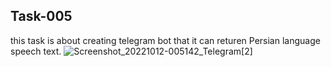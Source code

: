 ## Task-005
this task is about creating telegram bot that it can returen Persian language speech text.
![Screenshot_20221012-005142_Telegram](https://user-images.githubusercontent.com/113304112/195302393-ba09d058-65d0-42ed-b900-d72c7b28fc65.jpg)[2]
